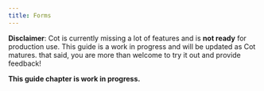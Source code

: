 ```yaml
---
title: Forms
---
```


<div class="alert alert-warning" role="alert"><strong>Disclaimer</strong>: Cot is currently missing a lot of features and is <strong>not ready</strong> for production use. This guide is a work in progress and will be updated as Cot matures. that said, you are more than welcome to try it out and provide feedback!</div>

**This guide chapter is work in progress.**
